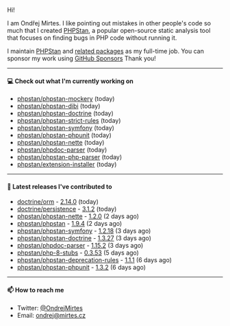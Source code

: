 Hi!

I am Ondřej Mirtes. I like pointing out mistakes in other people's code so much that I created [PHPStan](https://phpstan.org/), a popular open-source static analysis tool that focuses on finding bugs in PHP code without running it.

I maintain [PHPStan](https://github.com/phpstan/phpstan) and [related packages](https://github.com/phpstan/) as my full-time job. You can sponsor my work using [GitHub Sponsors](https://github.com/sponsors/ondrejmirtes) Thank you!

---

#### 💻 Check out what I'm currently working on

- [phpstan/phpstan-mockery](https://github.com/phpstan/phpstan-mockery) (today)
- [phpstan/phpstan-dibi](https://github.com/phpstan/phpstan-dibi) (today)
- [phpstan/phpstan-doctrine](https://github.com/phpstan/phpstan-doctrine) (today)
- [phpstan/phpstan-strict-rules](https://github.com/phpstan/phpstan-strict-rules) (today)
- [phpstan/phpstan-symfony](https://github.com/phpstan/phpstan-symfony) (today)
- [phpstan/phpstan-phpunit](https://github.com/phpstan/phpstan-phpunit) (today)
- [phpstan/phpstan-nette](https://github.com/phpstan/phpstan-nette) (today)
- [phpstan/phpdoc-parser](https://github.com/phpstan/phpdoc-parser) (today)
- [phpstan/phpstan-php-parser](https://github.com/phpstan/phpstan-php-parser) (today)
- [phpstan/extension-installer](https://github.com/phpstan/extension-installer) (today)

---

#### 🔭 Latest releases I've contributed to

- [doctrine/orm](https://github.com/doctrine/orm) - [2.14.0](https://github.com/doctrine/orm/releases/tag/2.14.0) (today)
- [doctrine/persistence](https://github.com/doctrine/persistence) - [3.1.2](https://github.com/doctrine/persistence/releases/tag/3.1.2) (today)
- [phpstan/phpstan-nette](https://github.com/phpstan/phpstan-nette) - [1.2.0](https://github.com/phpstan/phpstan-nette/releases/tag/1.2.0) (2 days ago)
- [phpstan/phpstan](https://github.com/phpstan/phpstan) - [1.9.4](https://github.com/phpstan/phpstan/releases/tag/1.9.4) (2 days ago)
- [phpstan/phpstan-symfony](https://github.com/phpstan/phpstan-symfony) - [1.2.18](https://github.com/phpstan/phpstan-symfony/releases/tag/1.2.18) (3 days ago)
- [phpstan/phpstan-doctrine](https://github.com/phpstan/phpstan-doctrine) - [1.3.27](https://github.com/phpstan/phpstan-doctrine/releases/tag/1.3.27) (3 days ago)
- [phpstan/phpdoc-parser](https://github.com/phpstan/phpdoc-parser) - [1.15.2](https://github.com/phpstan/phpdoc-parser/releases/tag/1.15.2) (3 days ago)
- [phpstan/php-8-stubs](https://github.com/phpstan/php-8-stubs) - [0.3.53](https://github.com/phpstan/php-8-stubs/releases/tag/0.3.53) (5 days ago)
- [phpstan/phpstan-deprecation-rules](https://github.com/phpstan/phpstan-deprecation-rules) - [1.1.1](https://github.com/phpstan/phpstan-deprecation-rules/releases/tag/1.1.1) (6 days ago)
- [phpstan/phpstan-phpunit](https://github.com/phpstan/phpstan-phpunit) - [1.3.2](https://github.com/phpstan/phpstan-phpunit/releases/tag/1.3.2) (6 days ago)

---

#### 📫 How to reach me

- Twitter: [@OndrejMirtes](https://twitter.com/ondrejmirtes)
- Email: [ondrej@mirtes.cz](mailto:ondrej@mirtes.cz)
